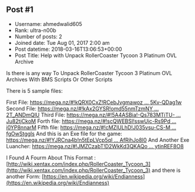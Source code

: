 ## Post #1
- Username: ahmedwalid605
- Rank: ultra-n00b
- Number of posts: 2
- Joined date: Tue Aug 01, 2017 2:00 am
- Post datetime: 2018-03-16T13:06:53+00:00
- Post Title: Help with Unpack RollerCoaster Tycoon 3 Platinum OVL Archive

Is there is any way To Unpack RollerCoaster Tycoon 3 Platinum OVL Archives With BMS Scripts Or Other Scripts   

There is 5 sample files:

First File:
[https://mega.nz/#!kQRX0CxZ!RCebJvgmawoz ... 5Kv-QDag1w](https://mega.nz/#!kQRX0CxZ!RCebJvgmawoz7aBifA8NVWQJ9wtjYkOGF5Kv-QDag1w)
Second File: 
[https://mega.nz/#!kAx2GYSR!omd55nmTzmNY ... 2T_ANDmQlU](https://mega.nz/#!kAx2GYSR!omd55nmTzmNY7mDC-LQPsQvKU2qVCDCEr2T_ANDmQlU)
Third File:
[https://mega.nz/#!5A4ASBia!-Qs783MTiTU- ... Ju82tjCkoM](https://mega.nz/#!5A4ASBia!-Qs783MTiTU-zu4cPMHRZYyenJ8tea529Ju82tjCkoM)
Forth file:
[https://mega.nz/#!scQWEBSI!sswUic-Rs9Pd ... i0YP8nnarM](https://mega.nz/#!scQWEBSI!sswUic-Rs9PdC2IxQClUVYdtg80UzM8p6i0YP8nnarM)
Fifth file:
[https://mega.nz/#!cMZlULhD!J035vsu-CS-M ... fgOwStggls](https://mega.nz/#!cMZlULhD!J035vsu-CS-MbMHCcTD0va14vKq-WNreTfgOwStggls)
And this is an Exe file for the game:
[https://mega.nz/#!YJRCna4b!n5tEpLVcp5ql ... AfRihJo8I0](https://mega.nz/#!YJRCna4b!n5tEpLVcp5qlVUn83qNL8lZvAMvIDmzyRAfRihJo8I0)
And Another Exe Luancher:
[https://mega.nz/#!JMZCzabT!D2WkKd3QKAQo ... ytinREF8O8](https://mega.nz/#!JMZCzabT!D2WkKd3QKAQoKerUcws-pLJvb9rHk7z2CytinREF8O8)

I Found A Fourm About This Format :
[http://wiki.xentax.com/index.php/RollerCoaster_Tycoon_3](http://wiki.xentax.com/index.php/RollerCoaster_Tycoon_3)
and there is another Form:
[https://en.wikipedia.org/wiki/Endianness](https://en.wikipedia.org/wiki/Endianness)
